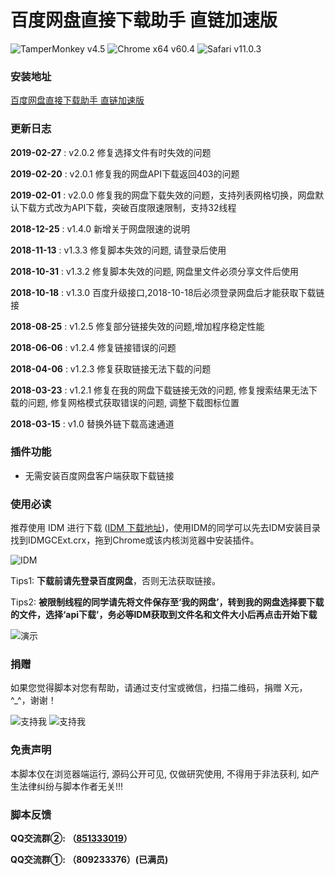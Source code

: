 # 百度网盘直接下载助手 直链加速版
![TamperMonkey v4.5](https://img.shields.io/badge/TamperMonkey-v4.7-brightgreen.svg) ![Chrome x64 v60.4](https://img.shields.io/badge/Chrome%20x64-v72.0-brightgreen.svg) ![Safari v11.0.3](https://img.shields.io/badge/Safari%20-v12.0-brightgreen.svg)
### 安装地址
[百度网盘直接下载助手 直链加速版](https://greasyfork.org/zh-CN/scripts/39504)


### 更新日志
**2019-02-27** : v2.0.2 修复选择文件有时失效的问题

**2019-02-20** : v2.0.1 修复我的网盘API下载返回403的问题

**2019-02-01** : v2.0.0 修复我的网盘下载失效的问题，支持列表网格切换，网盘默认下载方式改为API下载，突破百度限速限制，支持32线程

**2018-12-25** : v1.4.0 新增关于网盘限速的说明

**2018-11-13** : v1.3.3 修复脚本失效的问题, 请登录后使用

**2018-10-31** : v1.3.2 修复脚本失效的问题, 网盘里文件必须分享文件后使用 

**2018-10-18** : v1.3.0 百度升级接口,2018-10-18后必须登录网盘后才能获取下载链接

**2018-08-25** : v1.2.5 修复部分链接失效的问题,增加程序稳定性能

**2018-06-06** : v1.2.4 修复链接错误的问题

**2018-04-06** : v1.2.3 修复获取链接无法下载的问题

**2018-03-23** : v1.2.1 修复在我的网盘下载链接无效的问题, 修复搜索结果无法下载的问题, 修复网格模式获取错误的问题, 调整下载图标位置

**2018-03-15** : v1.0 替换外链下载高速通道

### 插件功能
- 无需安装百度网盘客户端获取下载链接

### 使用必读

推荐使用 IDM 进行下载 ([IDM 下载地址](http://internetdownloadmanager.com/download.html))，使用IDM的同学可以先去IDM安装目录找到IDMGCExt.crx，拖到Chrome或该内核浏览器中安装插件。

![IDM](https://ww1.sinaimg.cn/large/4db689e3ly1g0akkblkx1g20pu0f911b.gif )

Tips1: **下载前请先登录百度网盘**，否则无法获取链接。

Tips2: **被限制线程的同学请先将文件保存至‘我的网盘’，转到我的网盘选择要下载的文件，选择‘api下载’，务必等IDM获取到文件名和文件大小后再点击开始下载**

![演示](https://ww1.sinaimg.cn/large/4db689e3ly1g0akknlv8gg215q0li4qp.gif) 


### 捐赠
如果您觉得脚本对您有帮助，请通过支付宝或微信，扫描二维码，捐赠 X元，^_^，谢谢！
 
 
 ![支持我](https://ww1.sinaimg.cn/large/4db689e3ly1g0ae1ogfjbj205k05yjrl.jpg) ![支持我](https://ww1.sinaimg.cn/large/4db689e3ly1g0ae1oc3o4j205k05yweg.jpg)

### 免责声明 
本脚本仅在浏览器端运行, 源码公开可见, 仅做研究使用, 不得用于非法获利, 如产生法律纠纷与脚本作者无关!!!

### 脚本反馈
**QQ交流群②: （[851333019](https://jq.qq.com/?_wv=1027&k=5X6nbfP)）**

**QQ交流群①: （809233376）(已满员)**


